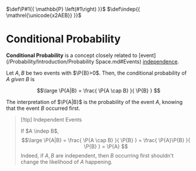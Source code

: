 $\def\P#1{{ \mathbb{P} \left(#1\right) }}$
$\def\indep{{ \mathrel{\unicode{x2AEB}} }}$

# Conditional Probability

**Conditional Probability** is a concept closely related to [event](/Probability/Introduction/Probability Space.md#Events) [independence](/Probability/Introduction/Independence.md).

Let $A,B$ be two events with $\P{B}>0$. Then, the conditional probability of $A$ *given* $B$ is

$$\large
	\P{A|B} = \frac{ \P{A \cap B} }{ \P{B} }
$$

The interpretation of $\P{A|B}$ is the probability of the event $A$, knowing that the event $B$ occurred first.

> [!tip] Independent Events
> 
> If $A \indep B$,
> $$\large
> 	\P{A|B} = \frac{ \P{A \cap B} }{ \P{B} }
> 	= \frac{ \P{A}\P{B} }{ \P{B} }
> 	= \P{A}
> $$
> Indeed, if $A,B$ are independent, then $B$ occurring first shouldn't change the likelihood of $A$ happening.
